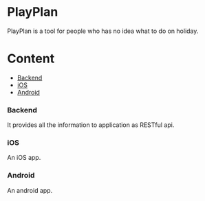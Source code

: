 # PlayPlan
PlayPlan is a tool for people who has no idea what to do on holiday.
# Content
+ [Backend](https://github.com/Zeacone/PlayPlan#backend)  
+ [iOS](https://github.com/Zeacone/PlayPlan#ios)  
+ [Android](https://github.com/Zeacone/PlayPlan#android)  


### Backend
It provides all the information to application as RESTful api.
### iOS
An iOS app.
### Android
An android app.
